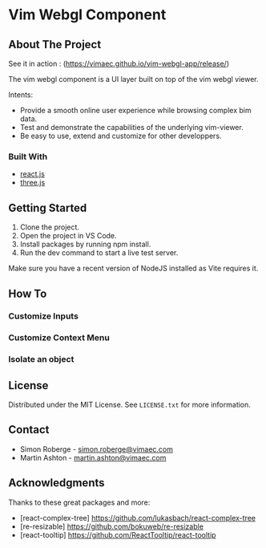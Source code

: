 # Vim Webgl Component

## About The Project

See it in action : (https://vimaec.github.io/vim-webgl-app/release/)

The vim webgl component is a UI layer built on top of the vim webgl viewer.

Intents:

- Provide a smooth online user experience while browsing complex bim data.
- Test and demonstrate the capabilities of the underlying vim-viewer.
- Be easy to use, extend and customize for other developpers.

### Built With

- [react.js][react-url]
- [three.js][three-url]

<!-- GETTING STARTED -->

## Getting Started

1. Clone the project.
2. Open the project in VS Code.
3. Install packages by running npm install.
4. Run the dev command to start a live test server.

Make sure you have a recent version of NodeJS installed as Vite requires it.

## How To

### Customize Inputs

### Customize Context Menu

### Isolate an object



## License

Distributed under the MIT License. See `LICENSE.txt` for more information.

## Contact

 - Simon Roberge - simon.roberge@vimaec.com
 - Martin Ashton - martin.ashton@vimaec.com

## Acknowledgments
Thanks to these great packages and more:

 - [react-complex-tree] https://github.com/lukasbach/react-complex-tree
 - [re-resizable] https://github.com/bokuweb/re-resizable
 - [react-tooltip] https://github.com/ReactTooltip/react-tooltip


[react-url]: https://reactjs.org/
[three-url]: https://threejs.org/
